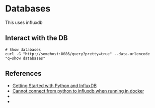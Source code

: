 # Databases

This uses influxdb

## Interact with the DB
```
# Show databases
curl -G "http://somehost:8086/query?pretty=true" --data-urlencode "q=show databases"

```

## References
* [Getting Started with Python and InfluxDB](https://www.influxdata.com/blog/getting-started-python-influxdb/)
* [Cannot connect from python to influxdb when running in docker](https://stackoverflow.com/questions/44551462/cannot-connect-from-python-to-influxdb-when-running-in-docker)
*
*
